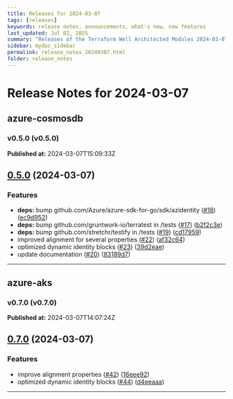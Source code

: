 ```yaml
---
title: Releases for 2024-03-07
tags: [releases]
keywords: release notes, announcements, what's new, new features
last_updated: Jul 02, 2025
summary: "Releases of the Terraform Well Architected Modules 2024-03-07"
sidebar: mydoc_sidebar
permalink: release_notes_20240307.html
folder: release_notes
---
```


# Release Notes for 2024-03-07

## azure-cosmosdb
### v0.5.0 (v0.5.0)
**Published at:** 2024-03-07T15:09:33Z

## [0.5.0](https://github.com/CloudNationHQ/terraform-azure-cosmosdb/compare/v0.4.0...v0.5.0) (2024-03-07)


### Features

* **deps:** bump github.com/Azure/azure-sdk-for-go/sdk/azidentity ([#18](https://github.com/CloudNationHQ/terraform-azure-cosmosdb/issues/18)) ([ec9d952](https://github.com/CloudNationHQ/terraform-azure-cosmosdb/commit/ec9d952f0b58424d10a41a2180861b379d9b5611))
* **deps:** bump github.com/gruntwork-io/terratest in /tests ([#17](https://github.com/CloudNationHQ/terraform-azure-cosmosdb/issues/17)) ([b2f2c3e](https://github.com/CloudNationHQ/terraform-azure-cosmosdb/commit/b2f2c3ec83ffb31f60d6408e0f5f32ad661816c7))
* **deps:** bump github.com/stretchr/testify in /tests ([#19](https://github.com/CloudNationHQ/terraform-azure-cosmosdb/issues/19)) ([cd17959](https://github.com/CloudNationHQ/terraform-azure-cosmosdb/commit/cd1795952a28ba697fad57b2392396e0229d3043))
* improved alignment for several properties ([#22](https://github.com/CloudNationHQ/terraform-azure-cosmosdb/issues/22)) ([af32c64](https://github.com/CloudNationHQ/terraform-azure-cosmosdb/commit/af32c6423aa27b21ed885d0c88abae3765377a8d))
* optimized dynamic identity blocks ([#23](https://github.com/CloudNationHQ/terraform-azure-cosmosdb/issues/23)) ([39d2eae](https://github.com/CloudNationHQ/terraform-azure-cosmosdb/commit/39d2eae51182f54a9be0278f404658a67bba4daf))
* update documentation ([#20](https://github.com/CloudNationHQ/terraform-azure-cosmosdb/issues/20)) ([83189d7](https://github.com/CloudNationHQ/terraform-azure-cosmosdb/commit/83189d754e611135a3868f3c54bd09a8a53d154a))

---

## azure-aks
### v0.7.0 (v0.7.0)
**Published at:** 2024-03-07T14:07:24Z

## [0.7.0](https://github.com/CloudNationHQ/terraform-azure-aks/compare/v0.6.0...v0.7.0) (2024-03-07)


### Features

* improve alignment properties ([#42](https://github.com/CloudNationHQ/terraform-azure-aks/issues/42)) ([16eee92](https://github.com/CloudNationHQ/terraform-azure-aks/commit/16eee925e757e444e647a8132cb396059d43205d))
* optimized dynamic identity blocks ([#44](https://github.com/CloudNationHQ/terraform-azure-aks/issues/44)) ([d4eeaaa](https://github.com/CloudNationHQ/terraform-azure-aks/commit/d4eeaaadcd857b70b42cb37338e1101133463108))

---

